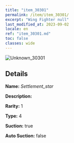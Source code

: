 ```yaml
---
title: "item_30301"
permalink: /item/item_30301/
excerpt: "Wing Fighter null"
last_modified_at: 2023-09-02
locale: en
ref: "item_30301.md"
toc: false
classes: wide
---
```



 ![Unknown_30301](/images/item/Settlement_star_p.png)



## Details

 **Name:** *Settlement_star* 

 **Description:** 

 **Rarity:** 1 

 **Type:** 4 

 **Suction:** true 

 **Auto Suction:** false 


